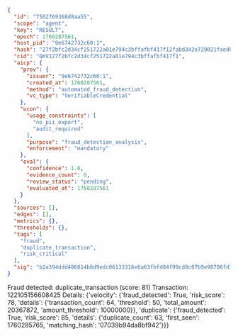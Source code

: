 ```json
{
  "id": "7502769368d8aa55",
  "scope": "agent",
  "key": "RESULT",
  "epoch": 1760287561,
  "host_pid": "9e6742732c60:1",
  "hash": "27f2bfc2d34cf251722a01e794c3bffafbf417f12fabd342e729021faed0a928",
  "cid": "QmV127f2bfc2d34cf251722a01e794c3bffafbf417f1",
  "aicp": {
    "prov": {
      "issuer": "9e6742732c60:1",
      "created_at": 1760287561,
      "method": "automated_fraud_detection",
      "vc_type": "VerifiableCredential"
    },
    "ucon": {
      "usage_constraints": [
        "no_pii_export",
        "audit_required"
      ],
      "purpose": "fraud_detection_analysis",
      "enforcement": "mandatory"
    },
    "eval": {
      "confidence": 1.0,
      "evidence_count": 0,
      "review_status": "pending",
      "evaluated_at": 1760287561
    }
  },
  "sources": [],
  "edges": [],
  "metrics": {},
  "thresholds": {},
  "tags": [
    "fraud",
    "duplicate_transaction",
    "risk_critical"
  ],
  "sig": "b2a394ddd406814b6d9edc06133316e6a63fbfd04f99cd8c07b9e90706fd12cf"
}
```

Fraud detected: duplicate_transaction (score: 81)
Transaction: 122105156608425
Details: {'velocity': {'fraud_detected': True, 'risk_score': 78, 'details': {'transaction_count': 64, 'threshold': 50, 'total_amount': 20367872, 'amount_threshold': 10000000}}, 'duplicate': {'fraud_detected': True, 'risk_score': 85, 'details': {'duplicate_count': 63, 'first_seen': 1760285765, 'matching_hash': '07039b94da8bf942'}}}